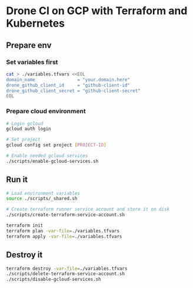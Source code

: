 # Drone CI on GCP with Terraform and Kubernetes

## Prepare env

### Set variables first

```sh
cat > ./variables.tfvars <<EOL
domain_name                = "your.domain.here"
drone_github_client_id     = "github-client-id"
drone_github_client_secret = "github-client-secret"
EOL
```

### Prepare cloud environment

```sh
# Login gcloud
gcloud auth login

# Set project
gcloud config set project [PROJECT-ID]

# Enable needed gcloud services
./scripts/enable-gcloud-services.sh
```

## Run it

```sh
# Load environment variables
source ./scripts/_shared.sh

# Create terraform runner service account and store it on disk
./scripts/create-terraform-service-account.sh

terraform init
terraform plan -var-file=./variables.tfvars
terraform apply -var-file=./variables.tfvars
```

## Destroy it

```sh
terraform destroy -var-file=./variables.tfvars
./scripts/delete-terraform-service-account.sh
./scripts/disable-gcloud-services.sh
```